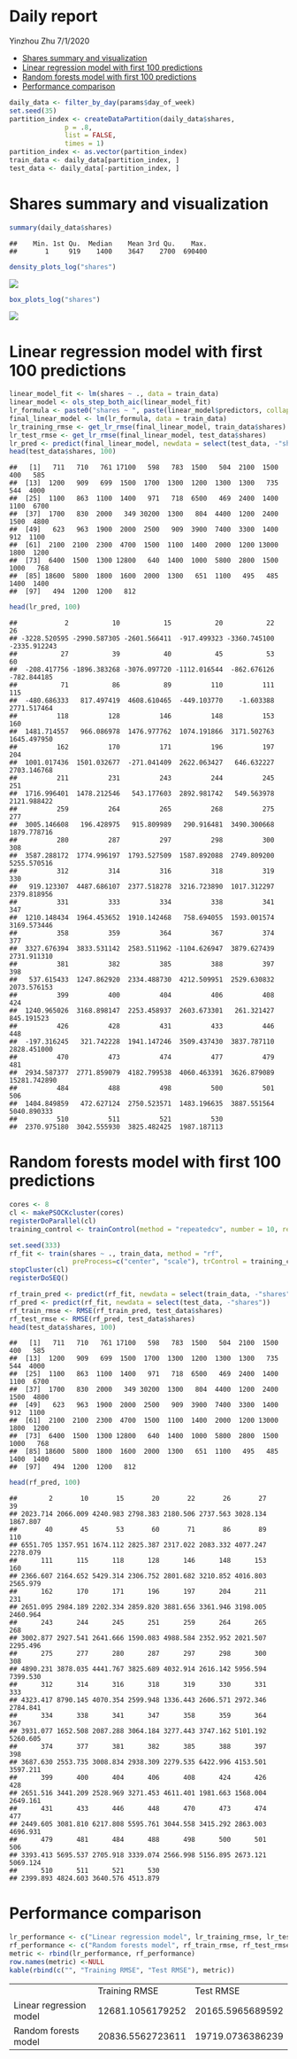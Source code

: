 Daily report
================
Yinzhou Zhu
7/1/2020

  - [Shares summary and
    visualization](#shares-summary-and-visualization)
  - [Linear regression model with first 100
    predictions](#linear-regression-model-with-first-100-predictions)
  - [Random forests model with first 100
    predictions](#random-forests-model-with-first-100-predictions)
  - [Performance comparison](#performance-comparison)

``` r
daily_data <- filter_by_day(params$day_of_week)
set.seed(35)
partition_index <- createDataPartition(daily_data$shares,
              p = .8,
              list = FALSE,
              times = 1)
partition_index <- as.vector(partition_index)
train_data <- daily_data[partition_index, ]
test_data <- daily_data[-partition_index, ]
```

# Shares summary and visualization

``` r
summary(daily_data$shares)
```

    ##    Min. 1st Qu.  Median    Mean 3rd Qu.    Max. 
    ##       1     919    1400    3647    2700  690400

``` r
density_plots_log("shares")
```

![](monday_report_files/figure-gfm/Visualize%20shares-1.png)<!-- -->

``` r
box_plots_log("shares")
```

![](monday_report_files/figure-gfm/Visualize%20shares-2.png)<!-- -->

# Linear regression model with first 100 predictions

``` r
linear_model_fit <- lm(shares ~ ., data = train_data)
linear_model <- ols_step_both_aic(linear_model_fit)
lr_formula <- paste0("shares ~ ", paste(linear_model$predictors, collapse = "+"))
final_linear_model <- lm(lr_formula, data = train_data)
lr_training_rmse <- get_lr_rmse(final_linear_model, train_data$shares)
lr_test_rmse <- get_lr_rmse(final_linear_model, test_data$shares)
lr_pred <- predict(final_linear_model, newdata = select(test_data, -"shares"))
head(test_data$shares, 100)
```

    ##   [1]   711   710   761 17100   598   783  1500   504  2100  1500   400   585
    ##  [13]  1200   909   699  1500  1700  1300  1200  1300  1300   735   544  4000
    ##  [25]  1100   863  1100  1400   971   718  6500   469  2400  1400  1100  6700
    ##  [37]  1700   830  2000   349 30200  1300   804  4400  1200  2400  1500  4800
    ##  [49]   623   963  1900  2000  2500   909  3900  7400  3300  1400   912  1100
    ##  [61]  2100  2100  2300  4700  1500  1100  1400  2000  1200 13000  1800  1200
    ##  [73]  6400  1500  1300 12800   640  1400  1000  5800  2800  1500  1000   768
    ##  [85] 18600  5800  1800  1600  2000  1300   651  1100   495   485  1400  1400
    ##  [97]   494  1200  1200   812

``` r
head(lr_pred, 100)
```

    ##            2           10           15           20           22           26 
    ## -3228.520595 -2990.587305 -2601.566411  -917.499323 -3360.745100 -2335.912243 
    ##           27           39           40           45           53           60 
    ##  -208.417756 -1896.383268 -3076.097720 -1112.016544  -862.676126  -782.844185 
    ##           71           86           89          110          111          115 
    ##  -480.686333   817.497419  4608.610465  -449.103770    -1.603388  2771.517464 
    ##          118          128          146          148          153          160 
    ##  1481.714557   966.086978  1476.977762  1074.191866  3171.502763  1645.497950 
    ##          162          170          171          196          197          204 
    ##  1001.017436  1501.032677  -271.041409  2622.063427   646.632227  2703.146768 
    ##          211          231          243          244          245          251 
    ##  1716.996401  1478.212546   543.177603  2892.981742   549.563978  2121.988422 
    ##          259          264          265          268          275          277 
    ##  3005.146608   196.428975   915.809989   290.916481  3490.300668  1879.778716 
    ##          280          287          297          298          300          308 
    ##  3587.288172  1774.996197  1793.527509  1587.892088  2749.809200  5255.570516 
    ##          312          314          316          318          319          330 
    ##   919.123307  4487.686107  2377.518278  3216.723890  1017.312297  2379.818956 
    ##          331          333          334          338          341          347 
    ##  1210.148434  1964.453652  1910.142468   758.694055  1593.001574  3169.573446 
    ##          358          359          364          367          374          377 
    ##  3327.676394  3833.531142  2583.511962 -1104.626947  3879.627439  2731.911310 
    ##          381          382          385          388          397          398 
    ##   537.615433  1247.862920  2334.488730  4212.509951  2529.630832  2073.576153 
    ##          399          400          404          406          408          424 
    ##  1240.965026  3168.898147  2253.458937  2603.673301   261.321427   845.191523 
    ##          426          428          431          433          446          448 
    ##  -197.316245   321.742228  1941.147246  3509.437430  3837.787110  2828.451000 
    ##          470          473          474          477          479          481 
    ##  2934.587377  2771.859079  4182.799538  4060.463391  3626.879089 15281.742890 
    ##          484          488          498          500          501          506 
    ##  1404.849859   472.627124  2750.523571  1483.196635  3887.551564  5040.890333 
    ##          510          511          521          530 
    ##  2370.975180  3042.555930  3825.482425  1987.187113

# Random forests model with first 100 predictions

``` r
cores <- 8
cl <- makePSOCKcluster(cores)
registerDoParallel(cl)
training_control <- trainControl(method = "repeatedcv", number = 10, repeats = 3, verboseIter = FALSE, allowParallel = TRUE)

set.seed(333)
rf_fit <- train(shares ~ ., train_data, method = "rf",
                preProcess=c("center", "scale"), trControl = training_control)
stopCluster(cl)
registerDoSEQ()

rf_train_pred <- predict(rf_fit, newdata = select(train_data, -"shares"))
rf_pred <- predict(rf_fit, newdata = select(test_data, -"shares"))
rf_train_rmse <- RMSE(rf_train_pred, test_data$shares)
rf_test_rmse <- RMSE(rf_pred, test_data$shares)
head(test_data$shares, 100)
```

    ##   [1]   711   710   761 17100   598   783  1500   504  2100  1500   400   585
    ##  [13]  1200   909   699  1500  1700  1300  1200  1300  1300   735   544  4000
    ##  [25]  1100   863  1100  1400   971   718  6500   469  2400  1400  1100  6700
    ##  [37]  1700   830  2000   349 30200  1300   804  4400  1200  2400  1500  4800
    ##  [49]   623   963  1900  2000  2500   909  3900  7400  3300  1400   912  1100
    ##  [61]  2100  2100  2300  4700  1500  1100  1400  2000  1200 13000  1800  1200
    ##  [73]  6400  1500  1300 12800   640  1400  1000  5800  2800  1500  1000   768
    ##  [85] 18600  5800  1800  1600  2000  1300   651  1100   495   485  1400  1400
    ##  [97]   494  1200  1200   812

``` r
head(rf_pred, 100)
```

    ##        2       10       15       20       22       26       27       39 
    ## 2023.714 2066.009 4240.983 2798.383 2180.506 2737.563 3028.134 1867.807 
    ##       40       45       53       60       71       86       89      110 
    ## 6551.705 1357.951 1674.112 2825.387 2317.022 2083.332 4077.247 2278.079 
    ##      111      115      118      128      146      148      153      160 
    ## 2366.607 2164.652 5429.314 2306.752 2801.682 3210.852 4016.803 2565.979 
    ##      162      170      171      196      197      204      211      231 
    ## 2651.095 2984.189 2202.334 2859.820 3881.656 3361.946 3198.005 2460.964 
    ##      243      244      245      251      259      264      265      268 
    ## 3002.877 2927.541 2641.666 1590.083 4988.584 2352.952 2021.507 2295.496 
    ##      275      277      280      287      297      298      300      308 
    ## 4890.231 3878.035 4441.767 3825.689 4032.914 2616.142 5956.594 7399.530 
    ##      312      314      316      318      319      330      331      333 
    ## 4323.417 8790.145 4070.354 2599.948 1336.443 2606.571 2972.346 2784.841 
    ##      334      338      341      347      358      359      364      367 
    ## 3931.077 1652.508 2087.288 3064.184 3277.443 3747.162 5101.192 5260.605 
    ##      374      377      381      382      385      388      397      398 
    ## 3687.630 2553.735 3008.834 2938.309 2279.535 6422.996 4153.501 3597.211 
    ##      399      400      404      406      408      424      426      428 
    ## 2651.516 3441.209 2528.969 3271.453 4611.401 1981.663 1568.004 2649.161 
    ##      431      433      446      448      470      473      474      477 
    ## 2449.605 3081.810 6217.808 5595.761 3044.558 3415.292 2863.003 4696.931 
    ##      479      481      484      488      498      500      501      506 
    ## 3393.413 5695.537 2705.918 3339.074 2566.998 5156.895 2673.121 5069.124 
    ##      510      511      521      530 
    ## 2399.893 4824.603 3640.576 4513.879

# Performance comparison

``` r
lr_performance <- c("Linear regression model", lr_training_rmse, lr_test_rmse)
rf_performance <- c("Random forests model", rf_train_rmse, rf_test_rmse)
metric <- rbind(lr_performance, rf_performance)
row.names(metric) <-NULL
kable(rbind(c("", "Training RMSE", "Test RMSE"), metric))
```

|                         |                  |                  |
| :---------------------- | :--------------- | :--------------- |
|                         | Training RMSE    | Test RMSE        |
| Linear regression model | 12681.1056179252 | 20165.5965689592 |
| Random forests model    | 20836.5562723611 | 19719.0736386239 |
